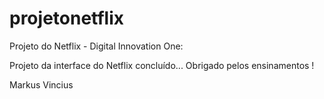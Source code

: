 # projetonetflix
Projeto do Netflix - Digital Innovation One:

Projeto da interface do Netflix concluído...
Obrigado pelos ensinamentos !

Markus Vincius
